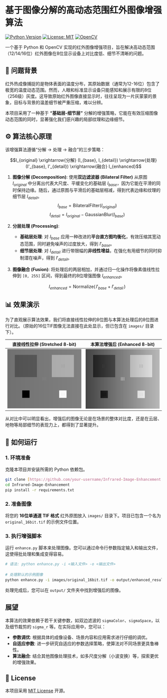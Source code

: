 # 基于图像分解的高动态范围红外图像增强算法

[![Python Version](https://img.shields.io/badge/Python-3.8%2B-blue.svg)](https://www.python.org/downloads/)
[![License: MIT](https://img.shields.io/badge/License-MIT-yellow.svg)](https://opensource.org/licenses/MIT)
[![OpenCV](https://img.shields.io/badge/OpenCV-4.x-green.svg)](https://opencv.org/)

一个基于 Python 和 OpenCV 实现的红外图像增强项目，旨在解决高动态范围（12/14/16位）红外图像在8位显示设备上对比度低、细节不清晰的问题。

## 📖 问题背景

红外热成像捕捉的是物体表面的温度分布，其原始数据（通常为12-16位）包含了极宽的温度动态范围。然而，人眼和标准显示设备只能感知和展示有限的8位（256级）灰度。这导致原始红外图像直接显示时，往往呈现为一片灰蒙蒙的景象，目标与背景的温差细节被严重压缩，难以分辨。

本项目采用了一种基于 **“基础层-细节层”** 分解的增强策略，它能在有效压缩图像动态范围的同时，显著强化我们感兴趣的局部纹理和边缘细节。

## ⚙️ 算法核心原理

该增强算法遵循“分解 → 处理 → 融合”的三步策略：

```math
I_{original} \xrightarrow{分解} (I_{base}, I_{detail}) \xrightarrow{处理} (I'_{base}, I'_{detail}) \xrightarrow{融合} I_{enhanced}
```

1.  **图像分解 (Decomposition)**: 使用**双边滤波器 (Bilateral Filter)** 从原图 $I_{original}$ 中分离出代表大尺度、平缓变化的基础层 $I_{base}$，因为它能在平滑的同时保持边缘。随后，通过原图与平滑后的基础层相减，得到代表边缘和纹理的细节层 $I_{detail}$。
    $$I_{base} = \text{BilateralFilter}(I_{original})$$
    $$I_{detail} = I_{original} - \text{GaussianBlur}(I_{base})$$

2.  **分层处理 (Processing)**:
    * **基础层处理**: 对 $I_{base}$ 应用一种改进的**平台直方图均衡化**，有效压缩其宽动态范围，同时避免噪声的过度放大，得到 $I'_{base}$。
    * **细节层处理**: 对 $I_{detail}$ 进行带限幅的**非线性增益**，在强化有用细节的同时抑制潜在噪声，得到 $I'_{detail}$。

3.  **图像融合 (Fusion)**: 将处理后的两层相加，并通过归一化操作将像素值线性拉伸到 `[0, 255]` 区间，得到最终的8位增强图像 $I_{enhanced}$。
    ```math
    I_{enhanced} = \text{Normalize}(\,I'_{base} + I'_{detail}\,)
    ```

## 📊 效果演示

为了直观展示算法效果，我们将直接线性拉伸的8位图与本算法处理后的8位图进行对比。（原始的16位TIF图像无法直接在此处显示，但已包含在 `images/` 目录下）。

| 直接线性拉伸 (Stretched 8-bit) | 本算法增强后 (Enhanced 8-bit) |
| :---------------------------------: | :----------------------------------: |
|  ![直接拉伸图](images/stretched_8bit.png)   | ![算法增强图](images/enhanced_8bit.png)  |

从对比中可以明显看出，增强后的图像无论是在场景的整体对比度，还是在云层、地物等局部细节的表现力上，都得到了显著提升。

## 🚀 如何运行

### 1. 环境准备

克隆本项目并安装所需的 Python 依赖包。

```bash
git clone [https://github.com/your-username/Infrared-Image-Enhancement.git](https://github.com/your-username/Infrared-Image-Enhancement.git)
cd Infrared-Image-Enhancement
pip install -r requirements.txt
```

### 2. 准备图像

将您的 **16位单通道 TIF 格式** 红外原图放入 `images/` 目录下。项目已包含一个名为 `original_16bit.tif` 的示例文件位置。

### 3. 执行增强脚本

运行 `enhance.py` 脚本来处理图像。您可以通过命令行参数指定输入和输出文件，这使得批处理和集成变得容易。

```bash
# 语法: python enhance.py -i <输入文件> -o <输出文件>

# 处理默认的示例图像
python enhance.py -i images/original_16bit.tif -o output/enhanced_result.png
```

处理完成后，您可以在 `output/` 文件夹中找到增强后的图像。

## 展望

本算法的效果依赖于若干关键参数，如双边滤波的 `sigmaColor`、`sigmaSpace`，以及细节裁剪的 `sigma_r` 等。在实际应用中，您可以：
* **参数调优**: 根据具体的成像设备、场景内容和应用需求进行仔细的调优。
* **自适应参数**: 进一步研究自适应的参数选择策略，使算法对不同场景更具鲁棒性。
* **算法融合**: 结合其他图像处理技术，如多尺度分解（小波变换）等，探索更优的增强效果。

## 📄 License

本项目采用 [MIT License](LICENSE) 开源。
